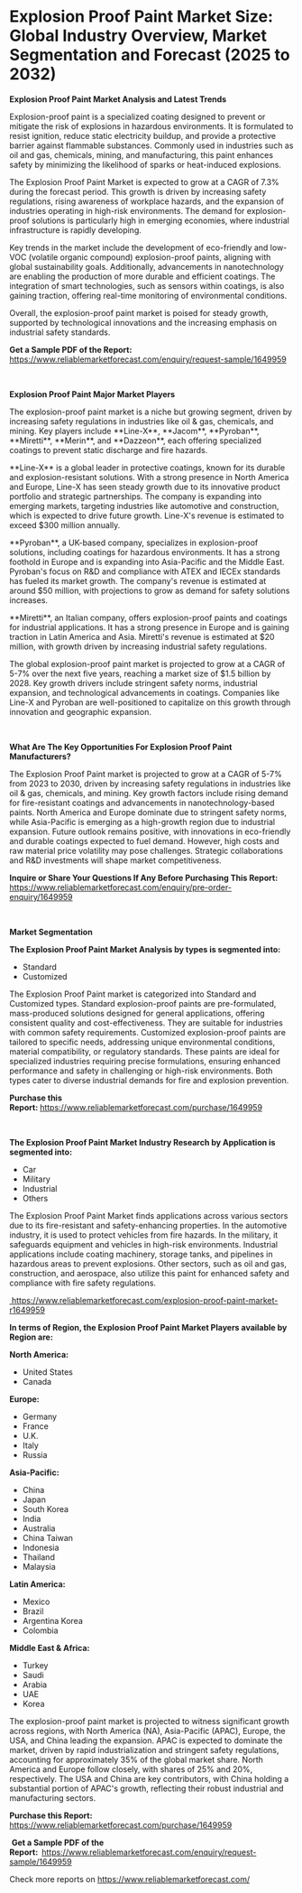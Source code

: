 <p><h1>Explosion Proof Paint Market Size: Global Industry Overview, Market Segmentation and Forecast (2025 to 2032)</h1></p><p><strong>Explosion Proof Paint Market Analysis and Latest Trends</strong></p>
<p><p>Explosion-proof paint is a specialized coating designed to prevent or mitigate the risk of explosions in hazardous environments. It is formulated to resist ignition, reduce static electricity buildup, and provide a protective barrier against flammable substances. Commonly used in industries such as oil and gas, chemicals, mining, and manufacturing, this paint enhances safety by minimizing the likelihood of sparks or heat-induced explosions.</p><p>The Explosion Proof Paint Market is expected to grow at a CAGR of 7.3% during the forecast period. This growth is driven by increasing safety regulations, rising awareness of workplace hazards, and the expansion of industries operating in high-risk environments. The demand for explosion-proof solutions is particularly high in emerging economies, where industrial infrastructure is rapidly developing.</p><p>Key trends in the market include the development of eco-friendly and low-VOC (volatile organic compound) explosion-proof paints, aligning with global sustainability goals. Additionally, advancements in nanotechnology are enabling the production of more durable and efficient coatings. The integration of smart technologies, such as sensors within coatings, is also gaining traction, offering real-time monitoring of environmental conditions.</p><p>Overall, the explosion-proof paint market is poised for steady growth, supported by technological innovations and the increasing emphasis on industrial safety standards.</p></p>
<p><strong>Get a Sample PDF of the Report:&nbsp;</strong> <a href="https://www.reliablemarketforecast.com/enquiry/request-sample/1649959?utm_campaign=1906&utm_medium=2&utm_source=Github&utm_content=ia&utm_term=25012025&utm_id=explosion-proof-paint">https://www.reliablemarketforecast.com/enquiry/request-sample/1649959</a></p>
<p>&nbsp;</p>
<p><strong>Explosion Proof Paint Major Market Players</strong></p>
<p><p>The explosion-proof paint market is a niche but growing segment, driven by increasing safety regulations in industries like oil & gas, chemicals, and mining. Key players include **Line-X**, **Jacom**, **Pyroban**, **Miretti**, **Merin**, and **Dazzeon**, each offering specialized coatings to prevent static discharge and fire hazards.</p><p>**Line-X** is a global leader in protective coatings, known for its durable and explosion-resistant solutions. With a strong presence in North America and Europe, Line-X has seen steady growth due to its innovative product portfolio and strategic partnerships. The company is expanding into emerging markets, targeting industries like automotive and construction, which is expected to drive future growth. Line-X's revenue is estimated to exceed $300 million annually.</p><p>**Pyroban**, a UK-based company, specializes in explosion-proof solutions, including coatings for hazardous environments. It has a strong foothold in Europe and is expanding into Asia-Pacific and the Middle East. Pyroban's focus on R&D and compliance with ATEX and IECEx standards has fueled its market growth. The company's revenue is estimated at around $50 million, with projections to grow as demand for safety solutions increases.</p><p>**Miretti**, an Italian company, offers explosion-proof paints and coatings for industrial applications. It has a strong presence in Europe and is gaining traction in Latin America and Asia. Miretti's revenue is estimated at $20 million, with growth driven by increasing industrial safety regulations.</p><p>The global explosion-proof paint market is projected to grow at a CAGR of 5-7% over the next five years, reaching a market size of $1.5 billion by 2028. Key growth drivers include stringent safety norms, industrial expansion, and technological advancements in coatings. Companies like Line-X and Pyroban are well-positioned to capitalize on this growth through innovation and geographic expansion.</p></p>
<p>&nbsp;</p>
<p><strong>What Are The Key Opportunities For Explosion Proof Paint Manufacturers?</strong></p>
<p><p>The Explosion Proof Paint market is projected to grow at a CAGR of 5-7% from 2023 to 2030, driven by increasing safety regulations in industries like oil & gas, chemicals, and mining. Key growth factors include rising demand for fire-resistant coatings and advancements in nanotechnology-based paints. North America and Europe dominate due to stringent safety norms, while Asia-Pacific is emerging as a high-growth region due to industrial expansion. Future outlook remains positive, with innovations in eco-friendly and durable coatings expected to fuel demand. However, high costs and raw material price volatility may pose challenges. Strategic collaborations and R&D investments will shape market competitiveness.</p></p>
<p><strong>Inquire or Share Your Questions If Any Before Purchasing This Report:</strong> <a href="https://www.reliablemarketforecast.com/enquiry/pre-order-enquiry/1649959?utm_campaign=1906&utm_medium=2&utm_source=Github&utm_content=ia&utm_term=25012025&utm_id=explosion-proof-paint">https://www.reliablemarketforecast.com/enquiry/pre-order-enquiry/1649959</a></p>
<p>&nbsp;</p>
<p><strong>Market Segmentation</strong></p>
<p><strong>The Explosion Proof Paint Market Analysis by types is segmented into:</strong></p>
<p><ul><li>Standard</li><li>Customized</li></ul></p>
<p><p>The Explosion Proof Paint market is categorized into Standard and Customized types. Standard explosion-proof paints are pre-formulated, mass-produced solutions designed for general applications, offering consistent quality and cost-effectiveness. They are suitable for industries with common safety requirements. Customized explosion-proof paints are tailored to specific needs, addressing unique environmental conditions, material compatibility, or regulatory standards. These paints are ideal for specialized industries requiring precise formulations, ensuring enhanced performance and safety in challenging or high-risk environments. Both types cater to diverse industrial demands for fire and explosion prevention.</p></p>
<p><strong>Purchase this Report:&nbsp;</strong><a href="https://www.reliablemarketforecast.com/purchase/1649959?utm_campaign=1906&utm_medium=2&utm_source=Github&utm_content=ia&utm_term=25012025&utm_id=explosion-proof-paint">https://www.reliablemarketforecast.com/purchase/1649959</a></p>
<p>&nbsp;</p>
<p><strong>The Explosion Proof Paint Market Industry Research by Application is segmented into:</strong></p>
<p><ul><li>Car</li><li>Military</li><li>Industrial</li><li>Others</li></ul></p>
<p><p>The Explosion Proof Paint Market finds applications across various sectors due to its fire-resistant and safety-enhancing properties. In the automotive industry, it is used to protect vehicles from fire hazards. In the military, it safeguards equipment and vehicles in high-risk environments. Industrial applications include coating machinery, storage tanks, and pipelines in hazardous areas to prevent explosions. Other sectors, such as oil and gas, construction, and aerospace, also utilize this paint for enhanced safety and compliance with fire safety regulations.</p></p>
<p><a href="https://www.reliablemarketforecast.com/explosion-proof-paint-market-r1649959?utm_campaign=1906&utm_medium=2&utm_source=Github&utm_content=ia&utm_term=25012025&utm_id=explosion-proof-paint">&nbsp;https://www.reliablemarketforecast.com/explosion-proof-paint-market-r1649959</a></p>
<p><strong>In terms of Region, the Explosion Proof Paint Market Players available by Region are:</strong></p>
<p>
    <p> <strong> North America: </strong>
        <ul>
            <li>United States</li>
            <li>Canada</li>
        </ul>
        </p> 
    <p> <strong> Europe: </strong>
        <ul>
            <li>Germany</li>
            <li>France</li>
            <li>U.K.</li>
            <li>Italy</li>
            <li>Russia</li>
        </ul>
        </p> 
    <p> <strong> Asia-Pacific: </strong>
        <ul>
            <li>China</li>
            <li>Japan</li>
            <li>South Korea</li>
            <li>India</li>
            <li>Australia</li>
            <li>China Taiwan</li>
            <li>Indonesia</li>
            <li>Thailand</li>
            <li>Malaysia</li>
        </ul>
        </p> 
    <p> <strong> Latin America: </strong>
        <ul>
            <li>Mexico</li>
            <li>Brazil</li>
            <li>Argentina Korea</li>
            <li>Colombia</li>
        </ul>
        </p> 
    <p> <strong> Middle East & Africa: </strong>
        <ul>
            <li>Turkey</li>
            <li>Saudi</li>
            <li>Arabia</li>
            <li>UAE</li>
            <li>Korea</li>
        </ul>
    </p>
    </p>
<p><p>The explosion-proof paint market is projected to witness significant growth across regions, with North America (NA), Asia-Pacific (APAC), Europe, the USA, and China leading the expansion. APAC is expected to dominate the market, driven by rapid industrialization and stringent safety regulations, accounting for approximately 35% of the global market share. North America and Europe follow closely, with shares of 25% and 20%, respectively. The USA and China are key contributors, with China holding a substantial portion of APAC's growth, reflecting their robust industrial and manufacturing sectors.</p></p>
<p><strong>Purchase this Report: </strong><a href="https://www.reliablemarketforecast.com/purchase/1649959?utm_campaign=1906&utm_medium=2&utm_source=Github&utm_content=ia&utm_term=25012025&utm_id=explosion-proof-paint">https://www.reliablemarketforecast.com/purchase/1649959</a></p>
<p>&nbsp;<strong>Get a Sample PDF of the Report:&nbsp;&nbsp;</strong><a href="https://www.reliablemarketforecast.com/enquiry/request-sample/1649959?utm_campaign=1906&utm_medium=2&utm_source=Github&utm_content=ia&utm_term=25012025&utm_id=explosion-proof-paint">https://www.reliablemarketforecast.com/enquiry/request-sample/1649959</a></p>
<p><strong></strong></p>
<p>Check more reports on <a href="https://www.reliablemarketforecast.com/?utm_campaign=1906&utm_medium=2&utm_source=Github&utm_content=ia&utm_term=25012025&utm_id=explosion-proof-paint">https://www.reliablemarketforecast.com/</a></p>